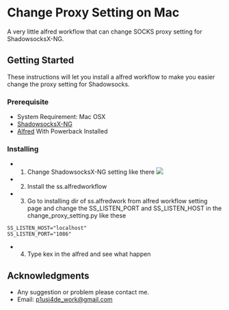 # Change Proxy Setting on Mac

A very little alfred workflow that can change SOCKS proxy setting for ShadowsocksX-NG.

## Getting Started

These instructions will let you install a alfred workflow to make you easier change the proxy setting for Shadowsocks.

### Prerequisite

* System Requirement: Mac OSX
* [ShadowsocksX-NG](https://github.com/shadowsocks/ShadowsocksX-NG)
* [Alfred](https://www.alfredapp.com) With Powerback Installed

### Installing

* 1. Change ShadowsocksX-NG setting like there
![](https://github.com/dvstter/Change-Mac-Proxy-Setting-With-Alfred/ss_settings.png)
* 2. Install the ss.alfredworkflow
* 3. Go to installing dir of ss.alfredwork from alfred workflow setting page and change the SS_LISTEN_PORT and SS_LISTEN_HOST in the change_proxy_setting.py like these
```
SS_LISTEN_HOST="localhost"
SS_LISTEN_PORT="1086"
```
* 4. Type kex in the alfred and see what happen

## Acknowledgments

* Any suggestion or problem please contact me.
* Email: p1usj4de_work@gmail.com
